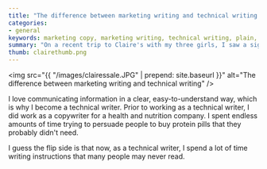 ```yaml
---
title: "The difference between marketing writing and technical writing in one small sign"
categories:
- general
keywords: marketing copy, marketing writing, technical writing, plain, concise, clear, plain language
summary: "On a recent trip to Claire's with my three girls, I saw a sign that captured the distinction between marketing writing and technical writing perfectly."
thumb: clairethumb.png
---
```


<img src="{{ "/images/clairessale.JPG" | prepend: site.baseurl }}" alt="The difference between marketing writing and technical writing" />

I love communicating information in a clear, easy-to-understand way, which is why I become a technical writer. Prior to working as a technical writer, I did work as a copywriter for a health and nutrition company. I spent endless amounts of time trying to persuade people to buy protein pills that they probably didn't need.

I guess the flip side is that now, as a technical writer, I spend a lot of time writing instructions that many people may never read.
